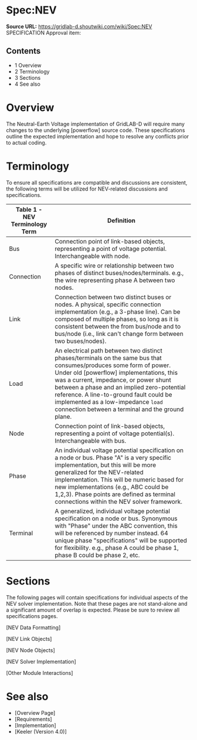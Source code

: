# Spec:NEV

**Source URL:** https://gridlab-d.shoutwiki.com/wiki/Spec:NEV
SPECIFICATION Approval item: 

## Contents

  * 1 Overview
  * 2 Terminology
  * 3 Sections
  * 4 See also
# Overview

The Neutral-Earth Voltage implementation of GridLAB-D will require many changes to the underlying [powerflow] source code. These specifications outline the expected implementation and hope to resolve any conflicts prior to actual coding. 

# Terminology

To ensure all specifications are compatible and discussions are consistent, the following terms will be utilized for NEV-related discussions and specifications. 

Table 1 - NEV Terminology  Term | Definition   
---|---  
Bus | Connection point of link-based objects, representing a point of voltage potential. Interchangeable with node.   
Connection | A specific wire or relationship between two phases of distinct buses/nodes/terminals. e.g., the wire representing phase A between two nodes.   
Link | Connection between two distinct buses or nodes. A physical, specific connection implementation (e.g., a 3-phase line). Can be composed of multiple phases, so long as it is consistent between the from bus/node and to bus/node (i.e., link can't change form between two buses/nodes).   
Load | An electrical path between two distinct phases/terminals on the same bus that consumes/produces some form of power. Under old [powerflow] implementations, this was a current, impedance, or power shunt between a phase and an implied zero-potential reference. A line-to-ground fault could be implemented as a low-impedance `load` connection between a terminal and the ground plane.   
Node | Connection point of link-based objects, representing a point of voltage potential(s). Interchangeable with bus.   
Phase | An individual voltage potential specification on a node or bus. Phase "A" is a very specific implementation, but this will be more generalized for the NEV-related implementation. This will be numeric based for new implementations (e.g., ABC could be 1,2,3). Phase points are defined as terminal connections within the NEV solver framework.   
Terminal | A generalized, individual voltage potential specification on a node or bus. Synonymous with "Phase" under the ABC convention, this will be referenced by number instead. 64 unique phase "specifications" will be supported for flexibility. e.g., phase A could be phase 1, phase B could be phase 2, etc.   
  
# Sections

The following pages will contain specifications for individual aspects of the NEV solver implementation. Note that these pages are not stand-alone and a significant amount of overlap is expected. Please be sure to review all specifications pages. 

[NEV Data Formatting]

[NEV Link Objects]

[NEV Node Objects]

[NEV Solver Implementation]

[Other Module Interactions]

# See also

  * [Overview Page]
  * [Requirements]
  * [Implementation]
  * [Keeler (Version 4.0)]

